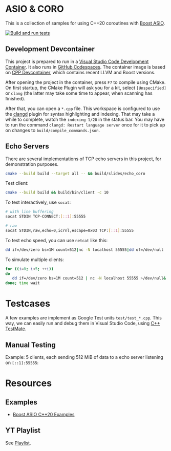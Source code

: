 # ASIO & CORO
This is a collection of samples for using C++20 coroutines with [Boost ASIO](https://www.boost.org/doc/libs/1_87_0/doc/html/boost_asio.html).

[![Build and run tests](https://github.com/pgit/asio-coro/actions/workflows/build-and-test.yml/badge.svg)](https://github.com/pgit/asio-coro/actions/workflows/build-and-test.yml)

## Development Devcontainer
This project is prepared to run in a [Visual Studio Code Development Container](https://code.visualstudio.com/docs/devcontainers/containers). It also runs in [GitHub Codespaces](https://github.com/features/codespaces). The container image is based on [CPP Devcontainer](https://github.com/pgit/cpp-devcontainer), which contains recent LLVM and Boost versions.

After opening the project in the container, press `F7` to compile using CMake. On first startup, the CMake Plugin will ask you for a kit, select `[Unspecified]` or `clang` (the latter may take some time to appear, when scanning has finished).

After that, you can open a `*.cpp` file. This workspace is configured to use the [clangd](https://marketplace.visualstudio.com/items?itemName=llvm-vs-code-extensions.vscode-clangd) plugin for syntax highlighting and indexing. That may take a while to complete, watch the `indexing 1/20` in the status bar. You may have to run the command `clangd: Restart language server` once for it to pick up on changes to `build/compile_commands.json`.

## Echo Servers
There are several implementations of TCP echo servers in this project, for demonstration purposes.

```bash
cmake --build build --target all -- && build/slides/echo_coro
```

Test client:
```bash
cmake --build build && build/bin/client -c 10
```

To test interactively, use `socat`:
```bash
# with line buffering
socat STDIN TCP-CONNECT:[::1]:55555

# raw
socat STDIN,raw,echo=0,icrnl,escape=0x03 TCP:[::1]:55555
```

To test echo speed, you can use `netcat` like this:
```bash
dd if=/dev/zero bs=1M count=512|nc -N localhost 55555|dd of=/dev/null
```

To simulate multiple clients:
```bash
for ((i=0; i<5; ++i))
do
   dd if=/dev/zero bs=1M count=512 | nc -N localhost 55555 >/dev/null&
done; time wait
```

# Testcases
A few examples are implement as Google Test units `test/test_*.cpp`. This way, we can easily run and debug them in Visual Studio Code, using [C++ TestMate](https://marketplace.visualstudio.com/items?itemName=matepek.vscode-catch2-test-adapter).

## Manual Testing

Example: 5 clients, each sending 512 MiB of data to a echo server listening on `[::1]:55555`:

# Resources

## Examples
* [Boost ASIO C++20 Examples](https://www.boost.org/doc/libs/1_88_0/doc/html/boost_asio/examples/cpp20_examples.html)


## YT Playlist

See [Playlist](doc/playlist.md).
